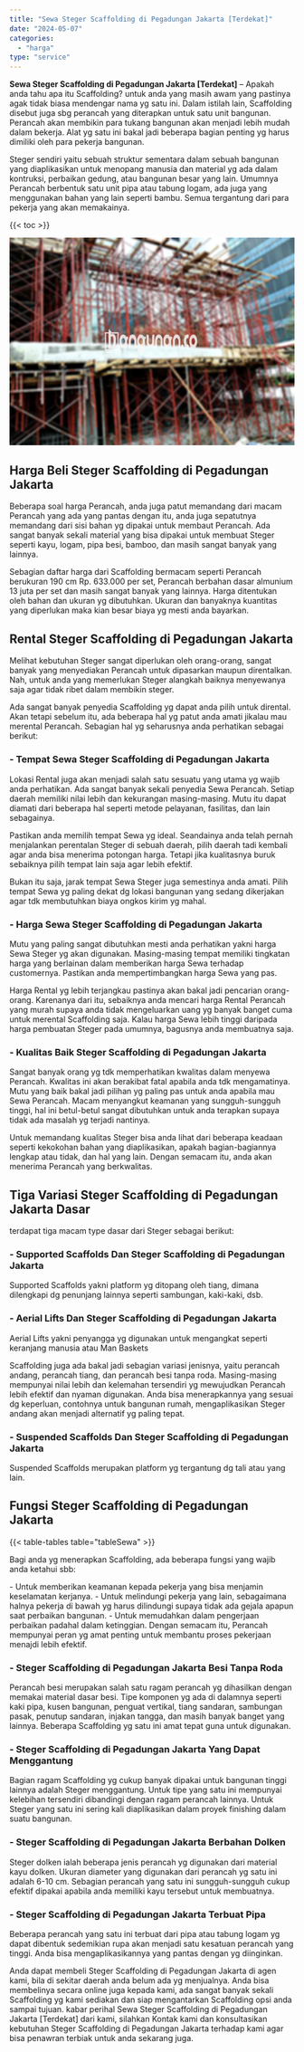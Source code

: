 ```yaml
---
title: "Sewa Steger Scaffolding di Pegadungan Jakarta [Terdekat]"
date: "2024-05-07"
categories: 
  - "harga"
type: "service"
---
```


**Sewa Steger Scaffolding di Pegadungan Jakarta \[Terdekat\]** – Apakah anda tahu apa itu Scaffolding? untuk anda yang masih awam yang pastinya agak tidak biasa mendengar nama yg satu ini. Dalam istilah lain, Scaffolding disebut juga sbg perancah yang diterapkan untuk satu unit bangunan. Perancah akan membikin para tukang bangunan akan menjadi lebih mudah dalam bekerja. Alat yg satu ini bakal jadi beberapa bagian penting yg harus dimiliki oleh para pekerja bangunan.

Steger sendiri yaitu sebuah struktur sementara dalam sebuah bangunan yang diaplikasikan untuk menopang manusia dan material yg ada dalam kontruksi, perbaikan gedung, atau bangunan besar yang lain. Umumnya Perancah berbentuk satu unit pipa atau tabung logam, ada juga yang menggunakan bahan yang lain seperti bambu. Semua tergantung dari para pekerja yang akan memakainya.

{{< toc >}}

![Sewa Steger Scaffolding di Pegadungan Jakarta [Terdekat]](/images/sewa-scaffolding-steger-23.png)

## Harga Beli Steger Scaffolding di Pegadungan Jakarta

Beberapa soal harga Perancah, anda juga patut memandang dari macam Perancah yang ada yang pantas dengan itu, anda juga sepatutnya memandang dari sisi bahan yg dipakai untuk membaut Perancah. Ada sangat banyak sekali material yang bisa dipakai untuk membuat Steger seperti kayu, logam, pipa besi, bamboo, dan masih sangat banyak yang lainnya.

Sebagian daftar harga dari Scaffolding bermacam seperti Perancah berukuran 190 cm Rp. 633.000 per set, Perancah berbahan dasar almunium 13 juta per set dan masih sangat banyak yang lainnya. Harga ditentukan oleh bahan dan ukuran yg dibutuhkan. Ukuran dan banyaknya kuantitas yang diperlukan maka kian besar biaya yg mesti anda bayarkan.

## Rental Steger Scaffolding di Pegadungan Jakarta

Melihat kebutuhan Steger sangat diperlukan oleh orang-orang, sangat banyak yang menyediakan Perancah untuk dipasarkan maupun direntalkan. Nah, untuk anda yang memerlukan Steger alangkah baiknya menyewanya saja agar tidak ribet dalam membikin steger.

Ada sangat banyak penyedia Scaffolding yg dapat anda pilih untuk dirental. Akan tetapi sebelum itu, ada beberapa hal yg patut anda amati jikalau mau merental Perancah. Sebagian hal yg seharusnya anda perhatikan sebagai berikut:

### \- Tempat Sewa Steger Scaffolding di Pegadungan Jakarta

Lokasi Rental juga akan menjadi salah satu sesuatu yang utama yg wajib anda perhatikan. Ada sangat banyak sekali penyedia Sewa Perancah. Setiap daerah memiliki nilai lebih dan kekurangan masing-masing. Mutu itu dapat diamati dari beberapa hal seperti metode pelayanan, fasilitas, dan lain sebagainya.

Pastikan anda memilih tempat Sewa yg ideal. Seandainya anda telah pernah menjalankan perentalan Steger di sebuah daerah, pilih daerah tadi kembali agar anda bisa menerima potongan harga. Tetapi jika kualitasnya buruk sebaiknya pilih tempat lain saja agar lebih efektif.

Bukan itu saja, jarak tempat Sewa Steger juga semestinya anda amati. Pilih tempat Sewa yg paling dekat dg lokasi bangunan yang sedang dikerjakan agar tdk membutuhkan biaya ongkos kirim yg mahal.

### \- Harga Sewa Steger Scaffolding di Pegadungan Jakarta

Mutu yang paling sangat dibutuhkan mesti anda perhatikan yakni harga Sewa Steger yg akan digunakan. Masing-masing tempat memiliki tingkatan harga yang berlainan dalam memberikan harga Sewa terhadap customernya. Pastikan anda mempertimbangkan harga Sewa yang pas.

Harga Rental yg lebih terjangkau pastinya akan bakal jadi pencarian orang-orang. Karenanya dari itu, sebaiknya anda mencari harga Rental Perancah yang murah supaya anda tidak mengeluarkan uang yg banyak banget cuma untuk merental Scaffolding saja. Kalau harga Sewa lebih tinggi daripada harga pembuatan Steger pada umumnya, bagusnya anda membuatnya saja.

### \- Kualitas Baik Steger Scaffolding di Pegadungan Jakarta

Sangat banyak orang yg tdk memperhatikan kwalitas dalam menyewa Perancah. Kwalitas ini akan berakibat fatal apabila anda tdk mengamatinya. Mutu yang baik bakal jadi pilihan yg paling pas untuk anda apabila mau Sewa Perancah. Macam menyangkut keamanan yang sungguh-sungguh tinggi, hal ini betul-betul sangat dibutuhkan untuk anda terapkan supaya tidak ada masalah yg terjadi nantinya.

Untuk memandang kualitas Steger bisa anda lihat dari beberapa keadaan seperti kekokohan bahan yang diaplikasikan, apakah bagian-bagiannya lengkap atau tidak, dan hal yang lain. Dengan semacam itu, anda akan menerima Perancah yang berkwalitas.

## Tiga Variasi Steger Scaffolding di Pegadungan Jakarta Dasar

terdapat tiga macam type dasar dari Steger sebagai berikut:

### \- Supported Scaffolds Dan Steger Scaffolding di Pegadungan Jakarta

Supported Scaffolds yakni platform yg ditopang oleh tiang, dimana dilengkapi dg penunjang lainnya seperti sambungan, kaki-kaki, dsb.

### \- Aerial Lifts Dan Steger Scaffolding di Pegadungan Jakarta

Aerial Lifts yakni penyangga yg digunakan untuk mengangkat seperti keranjang manusia atau Man Baskets

Scaffolding juga ada bakal jadi sebagian variasi jenisnya, yaitu perancah andang, perancah tiang, dan perancah besi tanpa roda. Masing-masing mempunyai nilai lebih dan kelemahan tersendiri yg mewujudkan Perancah lebih efektif dan nyaman digunakan. Anda bisa menerapkannya yang sesuai dg keperluan, contohnya untuk bangunan rumah, mengaplikasikan Steger andang akan menjadi alternatif yg paling tepat.

### \- Suspended Scaffolds Dan Steger Scaffolding di Pegadungan Jakarta

Suspended Scaffolds merupakan platform yg tergantung dg tali atau yang lain.

## Fungsi Steger Scaffolding di Pegadungan Jakarta

{{< table-tables table="tableSewa" >}}

Bagi anda yg menerapkan Scaffolding, ada beberapa fungsi yang wajib anda ketahui sbb:

\- Untuk memberikan keamanan kepada pekerja yang bisa menjamin keselamatan kerjanya. - Untuk melindungi pekerja yang lain, sebagaimana halnya pekerja di bawah yg harus dilindungi supaya tidak ada gejala apapun saat perbaikan bangunan. - Untuk memudahkan dalam pengerjaan perbaikan padahal dalam ketinggian. Dengan semacam itu, Perancah mempunyai peran yg amat penting untuk membantu proses pekerjaan menajdi lebih efektif.

### \- Steger Scaffolding di Pegadungan Jakarta Besi Tanpa Roda

Perancah besi merupakan salah satu ragam perancah yg dihasilkan dengan memakai material dasar besi. Tipe komponen yg ada di dalamnya seperti kaki pipa, kusen bangunan, penguat vertikal, tiang sandaran, sambungan pasak, penutup sandaran, injakan tangga, dan masih banyak banget yang lainnya. Beberapa Scaffolding yg satu ini amat tepat guna untuk digunakan.

### \- Steger Scaffolding di Pegadungan Jakarta Yang Dapat Menggantung

Bagian ragam Scaffolding yg cukup banyak dipakai untuk bangunan tinggi lainnya adalah Steger menggantung. Untuk tipe yang satu ini mempunyai kelebihan tersendiri dibandingi dengan ragam perancah lainnya. Untuk Steger yang satu ini sering kali diaplikasikan dalam proyek finishing dalam suatu bangunan.

### \- Steger Scaffolding di Pegadungan Jakarta Berbahan Dolken

Steger dolken ialah beberapa jenis perancah yg digunakan dari material kayu dolken. Ukuran diameter yang digunakan dari perancah yg satu ini adalah 6-10 cm. Sebagian perancah yang satu ini sungguh-sungguh cukup efektif dipakai apabila anda memiliki kayu tersebut untuk membuatnya.

### \- Steger Scaffolding di Pegadungan Jakarta Terbuat Pipa

Beberapa perancah yang satu ini terbuat dari pipa atau tabung logam yg dapat dibentuk sedemikian rupa akan menjadi satu kesatuan perancah yang tinggi. Anda bisa mengaplikasikannya yang pantas dengan yg diinginkan.

Anda dapat membeli Steger Scaffolding di Pegadungan Jakarta di agen kami, bila di sekitar daerah anda belum ada yg menjualnya. Anda bisa membelinya secara online juga kepada kami, ada sangat banyak sekali Scaffolding yg kami sediakan dan siap mengantarkan Scaffolding opsi anda sampai tujuan. kabar perihal Sewa Steger Scaffolding di Pegadungan Jakarta \[Terdekat\] dari kami, silahkan Kontak kami dan konsultasikan kebutuhan Steger Scaffolding di Pegadungan Jakarta terhadap kami agar bisa penawran terbiak untuk anda sekarang juga.
